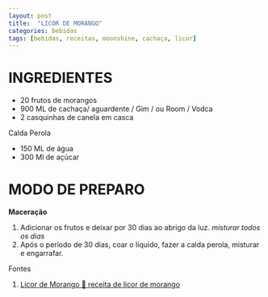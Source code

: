 ```yaml
---
layout: post
title:  "LICOR DE MORANGO"
categories: bebidas
tags: [bebidas, receitas, moonshine, cachaça, licor]
---
```


INGREDIENTES
===

* 20 frutos de morangos
* 900 ML de cachaça/ aguardente / Gim / ou Room / Vodca
* 2 casquinhas de canela em casca

Calda Perola

* 150 ML de água
* 300 Ml de açúcar

MODO DE PREPARO
===

**Maceração**

1. Adicionar os frutos e deixar por 30 dias ao abrigo da luz. _misturar todos os dias_
2. Após o período de 30 dias, coar o liquido, fazer a calda perola, misturar e engarrafar.

Fontes

1. [Licor de Morango 🍓 receita de licor de morango](https://www.youtube.com/watch?v=hUuI144DSto)